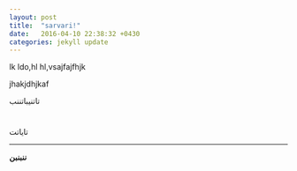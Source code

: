 ```yaml
---
layout: post
title:  "sarvari!"
date:   2016-04-10 22:38:32 +0430
categories: jekyll update
---
```

lk ldo,hl hl,vsajfajfhjk

jhakjdhjkaf

تاتنیباتننب
#
تایاتت
****

**ننبنبن**
